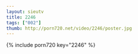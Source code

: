 ```yaml
--- 
layout: sieutv
title: 2246
tags: ["002"]
thumb: http://porn720.net/video/2246/poster.jpg
---
```

{% include porn720 key="2246" %} 

